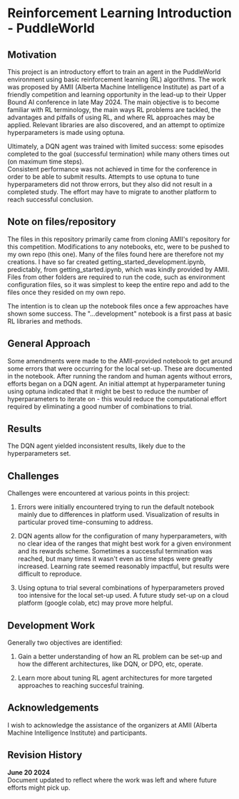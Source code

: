 # Reinforcement Learning Introduction - PuddleWorld  

## Motivation  

This project is an introductory effort to train an agent in the PuddleWorld environment using basic reinforcement learning (RL) algorithms.  The work was proposed by AMII (Alberta
Machine Intelligence Institute) as part of a friendly competition and learning opportunity in the lead-up to their Upper Bound AI conference in late May 2024.  The main objective 
is to become familiar with RL terminology, the main ways RL problems are tackled, the advantages and pitfalls of using RL, and where RL approaches may be applied.  Relevant 
libraries are also discovered, and an attempt to optimize hyperparameters is made using optuna.  

Ultimately, a DQN agent was trained with limited success: some episodes completed to the goal (successful termination) while many others times out (on maximum time steps).  
Consistent performance was not achieved in time for the conference in order to be able to submit results.  Attempts to use optuna to tune hyperparameters did not throw errors, but
they also did not result in a completed study.  The effort may have to migrate to another platform to reach successful conclusion.

## Note on files/repository  

The files in this repository primarily came from cloning AMII's repository for this competition.  Modifications to any notebooks, etc, were to be pushed to my own repo (this one). 
Many of the files found here are therefore not my creations.  I have so far created getting_started_development.ipynb, predictably, from getting_started.ipynb, which was kindly 
provided by AMII.  Files from other folders are required to run the code, such as environment configuration files, so it was simplest to keep the entire repo and add to the 
files once they resided on my own repo.  

The intention is to clean up the notebook files once a few approaches have shown some success.  The "...development" notebook is a first pass at basic RL libraries and methods.

## General Approach   

Some amendments were made to the AMII-provided notebook to get around some errors that were occurring for the local set-up.  These are documented in the notebook.  After running the 
random and human agents without errors, efforts began on a DQN agent.  An initial attempt at hyperparameter tuning using optuna indicated that it might be best to reduce the number of 
hyperparameters to iterate on - this would reduce the computational effort required by eliminating a good number of combinations to trial.  

## Results  

The DQN agent yielded inconsistent results, likely due to the hyperparameters set.

## Challenges  

Challenges were encountered at various points in this project:

1.  Errors were initially encountered trying to run the default notebook mainly due to differences in platform used.  Visualization of results in particular proved time-consuming 
to address.  

2.  DQN agents allow for the configuration of many hyperparameters, with no clear idea of the ranges that might best work for a given environment and its rewards scheme.  Sometimes
a successful termination was reached, but many times it wasn't even as time steps were greatly increased.  Learning rate seemed reasonably impactful, but results were difficult to 
reproduce.

3.  Using optuna to trial several combinations of hyperparameters proved too intensive for the local set-up used.  A future study set-up on a cloud platform (google colab, etc) may 
prove more helpful.

## Development Work   

Generally two objectives are identified:  

1.  Gain a better understanding of how an RL problem can be set-up and how the different architectures, like DQN, or DPO, etc, operate.  

2.  Learn more about tuning RL agent architectures for more targeted approaches to reaching succesful training.

## Acknowledgements   

I wish to acknowledge the assistance of the organizers at AMII (Alberta Machine Intelligence Institute) and participants.  

## Revision History  

**June 20 2024**  
Document updated to reflect where the work was left and where future efforts might pick up.  
  